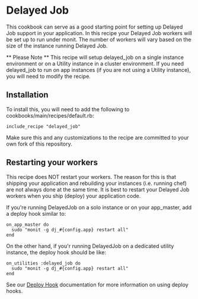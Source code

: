 # Delayed Job

This cookbook can serve as a good starting point for setting up Delayed Job support in your application.
In this recipe your Delayed Job workers will be set up to run under monit. The number of workers will
vary based on the size of the instance running Delayed Job.

** Please Note ** This recipe will setup delayed_job on a single instance environment or on a Utility instance in a cluster environment. If you need delayed_job to run on app instances (if you are not using a Utility instance), you will need to modify the recipe.

## Installation

To install this, you will need to add the following to cookbooks/main/recipes/default.rb:

    include_recipe "delayed_job"

Make sure this and any customizations to the recipe are committed to your own fork of this
repository.

## Restarting your workers

This recipe does NOT restart your workers. The reason for this is that shipping your application and
rebuilding your instances (i.e. running chef) are not always done at the same time. It is best to
restart your Delayed Job workers when you ship (deploy) your application code.

If you're running DelayedJob on a solo instance or on your app_master, add a deploy hook similar to:

```
on_app_master do
  sudo "monit -g dj_#{config.app} restart all"
end
```

On the other hand, if you'r running DelayedJob on a dedicated utility instance, the deploy hook should be like:

```
on_utilities :delayed_job do
  sudo "monit -g dj_#{config.app} restart all"
end
```

See our [Deploy Hook](https://engineyard.zendesk.com/entries/21016568-use-deploy-hooks) documentation for more information on using deploy hooks.
